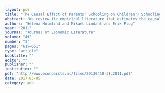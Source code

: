 ```yaml
---
layout: pub
title: "The Causal Effect of Parents' Schooling on Children's Schooling: A Comparison of Estimation Methods"
abstract: "We review the empirical literature that estimates the causal effect of parent’s schooling on child’s schooling, and conclude that estimates differ across studies. We then consider three explanations for why this is: (a) idiosyncratic differences in data sets; (b) differences in remaining biases between different identification strategies; and (c) differences across identification strategies in their ability to make out-of-sample predictions. We conclude that discrepancies in past studies can be explained by violations of identifying assumptions. Our reading of past evidence, together with an application to Swedish register data, suggests that intergenerational schooling associations are largely driven by selection. Parental schooling constitutes a large part of the parental nurture effect, but as a whole does not play a large role."
authors: "Helena Holmlund and Mikael Lindahl and Erik Plug"
year: "2011"
journal: "Journal of Economic Literature"
volume: "49"
number: "3"
pages: "615–651"
type: "article"
booktitle: ""
editor: ""
publisher: ""
institution: ""
pdf: "http://www.economists.nl/files/20130410-JEL2011.pdf"
date: 2017-03-05
category: pub
---
```


